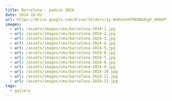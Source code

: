 ```yaml
---
title: Barcelona - podzim 2024
date: 2024-10-01
url: https://drive.google.com/drive/folders/1y_WnRosh4VPW2N6dhgF_H4OUFV0YZTDZ?usp=drive_link
images:
  - url: /assets/images/cms/barcelona-2024-1.jpg
  - url: /assets/images/cms/barcelona-2024-2.jpg
  - url: /assets/images/cms/barcelona-2024-3.jpg
  - url: /assets/images/cms/barcelona-2024-4.jpg
  - url: /assets/images/cms/barcelona-2024-5.jpg
  - url: /assets/images/cms/barcelona-2024-6.jpg
  - url: /assets/images/cms/barcelona-2024-7.jpg
  - url: /assets/images/cms/barcelona-2024-8.jpg
  - url: /assets/images/cms/barcelona-2024-9.jpg
  - url: /assets/images/cms/barcelona-2024-10.jpg
  - url: /assets/images/cms/barcelona-2024-11.jpg
  - url: /assets/images/cms/barcelona-2024-12.jpg
tags:
  - gallery
---
```

